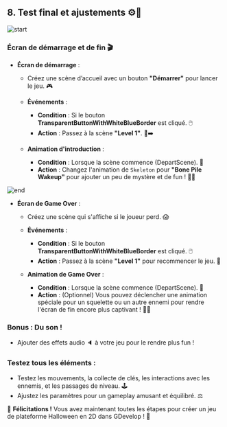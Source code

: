 ## 8. Test final et ajustements ⚙️🧪

![start](https://sebastien-devos.fr/img/codegaming/start.png)

### Écran de démarrage et de fin 🎬
- **Écran de démarrage** : 
  - Créez une scène d’accueil avec un bouton **"Démarrer"** pour lancer le jeu. 🎮 
  - **Événements** :
    - **Condition** : Si le bouton **TransparentButtonWithWhiteBlueBorder** est cliqué. 🖱️
    - **Action** : Passez à la scène **"Level 1"**. 🚪➡️

  - **Animation d'introduction** :
    - **Condition** : Lorsque la scène commence (DepartScene). 🏁
    - **Action** : Changez l'animation de `Skeleton` pour **"Bone Pile Wakeup"** pour ajouter un peu de mystère et de fun ! 🦴✨

![end](https://sebastien-devos.fr/img/codegaming/lost.png)

- **Écran de Game Over** : 
  - Créez une scène qui s'affiche si le joueur perd. 😱
  - **Événements** :
    - **Condition** : Si le bouton **TransparentButtonWithWhiteBlueBorder** est cliqué. 🖱️
    - **Action** : Passez à la scène **"Level 1"** pour recommencer le jeu. 🔄

  - **Animation de Game Over** :
    - **Condition** : Lorsque la scène commence (DepartScene). 🏁
    - **Action** : (Optionnel) Vous pouvez déclencher une animation spéciale pour un squelette ou un autre ennemi pour rendre l'écran de fin encore plus captivant ! 🎃💀

### Bonus : Du son ! 
- Ajouter des effets audio 🔈 à votre jeu pour le rendre plus fun !

### Testez tous les éléments :
- Testez les mouvements, la collecte de clés, les interactions avec les ennemis, et les passages de niveau. 🕹️
- Ajustez les paramètres pour un gameplay amusant et équilibré. ⚖️

🎉 **Félicitations !** Vous avez maintenant toutes les étapes pour créer un jeu de plateforme Halloween en 2D dans GDevelop ! 🥳
